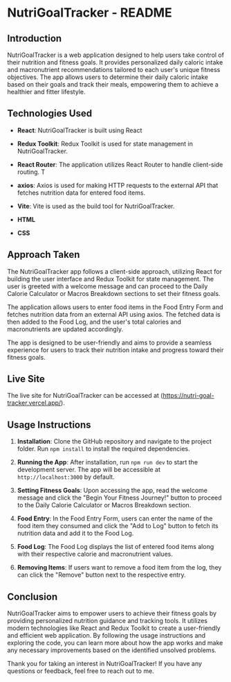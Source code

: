 # NutriGoalTracker - README

## Introduction

NutriGoalTracker is a web application designed to help users take control of their nutrition and fitness goals. It provides personalized daily caloric intake and macronutrient recommendations tailored to each user's unique fitness objectives. The app allows users to determine their daily caloric intake based on their goals and track their meals, empowering them to achieve a healthier and fitter lifestyle.

## Technologies Used

- **React**: NutriGoalTracker is built using React

- **Redux Toolkit**: Redux Toolkit is used for state management in NutriGoalTracker. 
- **React Router**: The application utilizes React Router to handle client-side routing. T
- **axios**: Axios is used for making HTTP requests to the external API that fetches nutrition data for entered food items.
- **Vite**: Vite is used as the build tool for NutriGoalTracker. 
- **HTML**
- **CSS**

## Approach Taken

The NutriGoalTracker app follows a client-side approach, utilizing React for building the user interface and Redux Toolkit for state management. The user is greeted with a welcome message and can proceed to the Daily Calorie Calculator or Macros Breakdown sections to set their fitness goals.

The application allows users to enter food items in the Food Entry Form and fetches nutrition data from an external API using axios. The fetched data is then added to the Food Log, and the user's total calories and macronutrients are updated accordingly.

The app is designed to be user-friendly and aims to provide a seamless experience for users to track their nutrition intake and progress toward their fitness goals.

## Live Site

The live site for NutriGoalTracker can be accessed at (https://nutri-goal-tracker.vercel.app/).

## Usage Instructions

1. **Installation**: Clone the GitHub repository and navigate to the project folder. Run `npm install` to install the required dependencies.

2. **Running the App**: After installation, run `npm run dev` to start the development server. The app will be accessible at `http://localhost:3000` by default.

3. **Setting Fitness Goals**: Upon accessing the app, read the welcome message and click the "Begin Your Fitness Journey!" button to proceed to the Daily Calorie Calculator or Macros Breakdown section.

4. **Food Entry**: In the Food Entry Form, users can enter the name of the food item they consumed and click the "Add to Log" button to fetch its nutrition data and add it to the Food Log.

5. **Food Log**: The Food Log displays the list of entered food items along with their respective calorie and macronutrient values.

6. **Removing Items**: If users want to remove a food item from the log, they can click the "Remove" button next to the respective entry.

## Conclusion

NutriGoalTracker aims to empower users to achieve their fitness goals by providing personalized nutrition guidance and tracking tools. It utilizes modern technologies like React and Redux Toolkit to create a user-friendly and efficient web application. By following the usage instructions and exploring the code, you can learn more about how the app works and make any necessary improvements based on the identified unsolved problems.

Thank you for taking an interest in NutriGoalTracker! If you have any questions or feedback, feel free to reach out to me.
